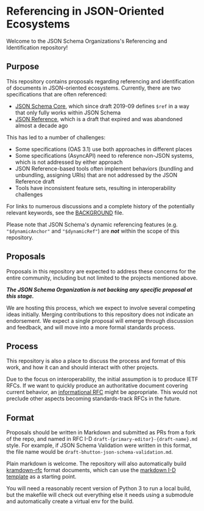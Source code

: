 # Referencing in JSON-Oriented Ecosystems

Welcome to the JSON Schema Organizations's Referencing and Identification repository!

## Purpose

This repository contains proposals regarding referencing and identification of documents in JSON-oriented ecosystems.  Currently, there are two specifications that are often referenced:

* [JSON Schema Core](https://www.ietf.org/archive/id/draft-bhutton-json-schema-01.html), which since draft 2019-09 defines `$ref` in a way that only fully works within JSON Schema
* [JSON Reference](https://datatracker.ietf.org/doc/html/draft-pbryan-zyp-json-ref-03), which is a draft that expired and was abandoned almost a decade ago

This has led to a number of challenges:

* Some specifications (OAS 3.1) use both approaches in different places
* Some specifications (AsyncAPI) need to reference non-JSON systems, which is not addressed by either approach
* JSON Reference-based tools often implement behaviors (bundling and unbundling, assigning URIs) that are not addressed by the JSON Reference draft
* Tools have inconsistent feature sets, resulting in interoperability challenges

For links to numerous discussions and a complete history of the potentially relevant keywords, see the [BACKGROUND](BACKGROUND.md) file.

Please note that JSON Schema's dynamic referencing features (e.g. `"$dynamicAnchor"` and `"$dynamicRef"`) are ***not*** within the scope of this repository.

## Proposals

Proposals in this repository are expected to address these concerns for the entire community, including but not limited to the projects mentioned above.

_**The JSON Schema Organization is not backing any specific proposal at this stage.**_

We are hosting this process, which we expect to involve several competing ideas initially.  Merging contributions to this repository does not indicate an endorsement.  We expect a single proposal will emerge through discussion and feedback, and will move into a more formal standards process.

## Process

This repository is also a place to discuss the process and format of this work, and how it can and should interact with other projects.

Due to the focus on interoperability, the initial assumption is to produce IETF RFCs.  If we want to quickly produce an authoritative document covering current behavior, an [informational RFC]() might be appropriate.  This would not preclude other aspects becoming standards-track RFCs in the future.

## Format

Proposals should be written in Markdown and submitted as PRs from a fork of the repo, and named in RFC I-D `draft-{primary-editor}-{draft-name}.md` style.  For example, if JSON Schema Validation were written in this format, the file name would be `draft-bhutton-json-schema-validation.md`.

Plain markdown is welcome.  The repository will also automatically build [kramdown-rfc](https://github.com/cabo/kramdown-rfc) format documents, which can use the [markdown I-D template](https://github.com/martinthomson/i-d-template) as a starting point.

You will need a reasonably recent version of Python 3 to run a local build, but the makefile will check out everything else it needs using a submodule and automatically create a virtual env for the build.
